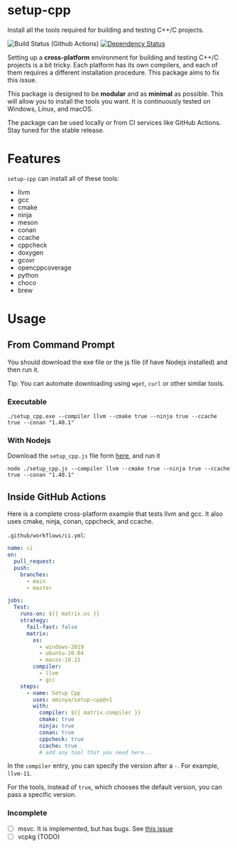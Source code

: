 # setup-cpp

Install all the tools required for building and testing C++/C projects.

![Build Status (Github Actions)](https://github.com/aminya/setup-cpp/workflows/CI/badge.svg)
[![Dependency Status](https://david-dm.org/aminya/setup-cpp.svg)](https://david-dm.org/aminya/setup-cpp)

Setting up a **cross-platform** environment for building and testing C++/C projects is a bit tricky. Each platform has its own compilers, and each of them requires a different installation procedure. This package aims to fix this issue.

This package is designed to be **modular** and as **minimal** as possible. This will allow you to install the tools you want. It is continuously tested on Windows, Linux, and macOS.

The package can be used locally or from CI services like GitHub Actions. Stay tuned for the stable release.

# Features

`setup-cpp` can install all of these tools:

- llvm
- gcc
- cmake
- ninja
- meson
- conan
- ccache
- cppcheck
- doxygen
- gcovr
- opencppcoverage
- python
- choco
- brew

# Usage

## From Command Prompt

You should download the exe file or the js file (if have Nodejs installed) and then run it.

Tip: You can automate downloading using `wget`, `curl` or other similar tools.

### Executable

```
./setup_cpp.exe --compiler llvm --cmake true --ninja true --ccache true --conan "1.40.1"
```

### With Nodejs

Download the `setup_cpp.js` file form [here](https://github.com/aminya/setup-cpp/blob/master/dist/main.js), and run it

```
node ./setup_cpp.js --compiler llvm --cmake true --ninja true --ccache true --conan "1.40.1"
```

## Inside GitHub Actions

Here is a complete cross-platform example that tests llvm and gcc. It also uses cmake, ninja, conan, cppcheck, and ccache.

`.github/workflows/ci.yml`:

```yaml
name: ci
on:
  pull_request:
  push:
    branches:
      - main
      - master

jobs:
  Test:
    runs-on: ${{ matrix.os }}
    strategy:
      fail-fast: false
      matrix:
        os:
          - windows-2019
          - ubuntu-20.04
          - macos-10.15
        compiler:
          - llvm
          - gcc
    steps:
      - name: Setup Cpp
        uses: aminya/setup-cpp@v1
        with:
          compiler: ${{ matrix.compiler }}
          cmake: true
          ninja: true
          conan: true
          cppcheck: true
          ccache: true
          # add any tool that you need here...
```

In the `compiler` entry, you can specify the version after a `-`. For example, `llvm-11`.

For the tools, instead of `true`, which chooses the default version, you can pass a specific version.

### Incomplete

- [ ] msvc. It is implemented, but has bugs. See [this issue](https://github.com/aminya/cpp/issues/1)
- [ ] vcpkg (TODO)
